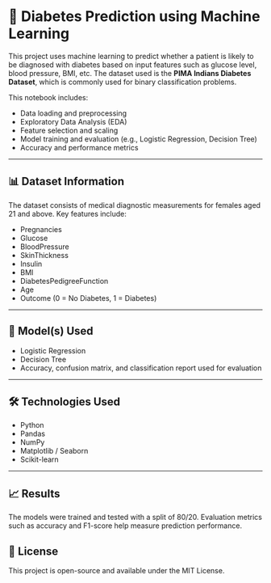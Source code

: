 # 🧠 Diabetes Prediction using Machine Learning

This project uses machine learning to predict whether a patient is likely to be diagnosed with diabetes based on input features such as glucose level, blood pressure, BMI, etc. The dataset used is the **PIMA Indians Diabetes Dataset**, which is commonly used for binary classification problems.

This notebook includes:

- Data loading and preprocessing
- Exploratory Data Analysis (EDA)
- Feature selection and scaling
- Model training and evaluation (e.g., Logistic Regression, Decision Tree)
- Accuracy and performance metrics

---

## 📊 Dataset Information

The dataset consists of medical diagnostic measurements for females aged 21 and above. Key features include:

- Pregnancies
- Glucose
- BloodPressure
- SkinThickness
- Insulin
- BMI
- DiabetesPedigreeFunction
- Age
- Outcome (0 = No Diabetes, 1 = Diabetes)

---

## 🧪 Model(s) Used

- Logistic Regression
- Decision Tree
- Accuracy, confusion matrix, and classification report used for evaluation

---

## 🛠️ Technologies Used

- Python 
- Pandas
- NumPy
- Matplotlib / Seaborn
- Scikit-learn

---

## 📈 Results

The models were trained and tested with a split of 80/20. Evaluation metrics such as accuracy and F1-score help measure prediction performance.

## 📄 License

This project is open-source and available under the MIT License.
